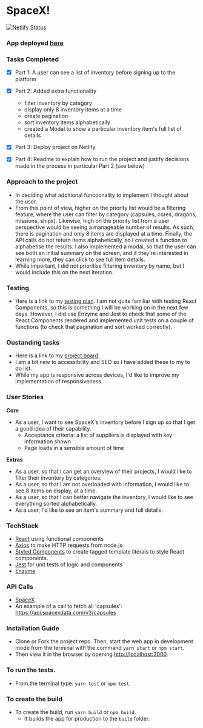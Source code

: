 # SpaceX!

[![Netlify Status](https://api.netlify.com/api/v1/badges/e5b3e1ef-d30d-4554-850f-92bf59dbaabe/deploy-status)](https://app.netlify.com/sites/relaxed-kepler-537814/deploys)

### App deployed [here](relaxed-kepler-537814.netlify.app)

### Tasks Completed
- [x] Part 1: A user can see a list of inventory before signing up to the platform
- [x] Part 2: Added extra functionality
  - filter inventory by category
  - display only 8 inventory items at a time
  - create pagination
  - sort inventory items alphabetically
  - created a Modal to show a particular inventory item's full list of details

- [x] Part 3: Deploy project on Netlify 
- [x] Part 4: Readme to explain how to run the project and justify decisions made in the process in particular Part 2 (see below)

### Approach to the project
- In deciding what additional functionality to implement I thought about the user. 
- From this point of view, higher on the priority list would be a filtering feature, where the user can filter by category (capsules, cores, dragons, missions, ships). Likewise, high on the priority list from a user perspective would be seeing a manageable number of results. As such, there is pagination and only 8 items are displayed at a time. Finally, the API calls do not return items alphabetically, so I created a function to alphabetise the results. I also implemented a modal, so that the user can see both an initial summary on the screen, and if they're interested in learning more, they can click to see full item details. 
- While important, I did not prioritise filtering inventory by name, but I would include this on the next iteration. 

### Testing
- Here is a link to my [testing plan](https://github.com/Tracht/spacex-hooks/wiki/Testing). I am not quite familiar with testing React Components, so this is something I will be working on in the next few days. However, I did use Enzyme and Jest to check that some of the React Components rendered and implemented unit tests on a couple of functions (to check that pagination and sort worked correctly). 

### Oustanding tasks
- Here is a link to my [project board](https://github.com/Tracht/spacex-hooks/projects/1).
- I am a bit new to accessibility and SEO so I have added these to my to do list.
- While my app is responsive across devices, I'd like to improve my implementation of responsiveness. 

### User Stories
**Core**
* As a user, I want to see SpaceX's inventory before I sign up so that I get a good idea of their capability. 
  - Acceptance criteria: a list of suppliers is displayed with key information shown
  - Page loads in a sensible amount of time

**Extras** 
* As a user, so that I can get an overview of their projects, I would like to filter their inventory by categories.
* As a user, so that I am not overloaded with information, I would like to see 8 items on display, at a time. 
* As a user, so that I can better navigate the inventory, I would like to see everything sorted alphabetically. 
* As a user, I'd like to see an item's summary and full details. 

### TechStack 
- [React](https://github.com/facebook/create-react-app) using functional components
- [Axios](https://github.com/axios/axios) to make HTTP requests from node.js
- [Styled Components](https://styled-components.com) to create tagged template literals to style React components.
- [Jest](https://jestjs.io) for unit tests of logic and components
- [Enzyme](https://enzymejs.github.io/enzyme/)

### API Calls
- [SpaceX](https://docs.spacexdata.com)
- An example of a call to fetch all 'capsules': https://api.spacexdata.com/v3/capsules

### Installation Guide 
- Clone or Fork the project repo. Then, start the web app in development mode from the terminal with the command `yarn start` or `npm start`. 
- Then view it in the browser by opening [http://localhost:3000](http://localhost:3000).
  
### To run the tests.
- From the terminal type: `yarn test` or `npm test`.

### To create the build
- To create the build, run `yarn build` or `npm build`. 
  - It builds the app for production to the `build` folder. 
